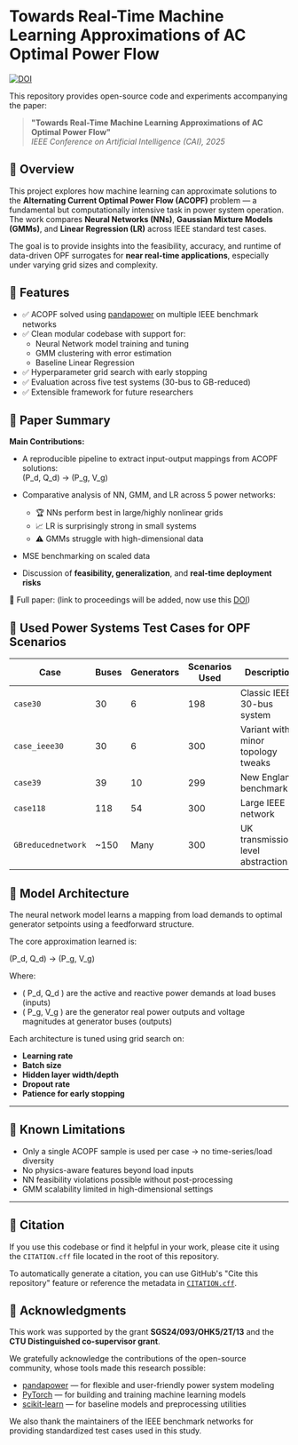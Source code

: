 
# Towards Real-Time Machine Learning Approximations of AC Optimal Power Flow
[![DOI](https://zenodo.org/badge/964373548.svg)](https://doi.org/10.5281/zenodo.15193155)

This repository provides open-source code and experiments accompanying the paper:

> **"Towards Real-Time Machine Learning Approximations of AC Optimal Power Flow"**  
> *IEEE Conference on Artificial Intelligence (CAI), 2025*

## 📄 Overview

This project explores how machine learning can approximate solutions to the **Alternating Current Optimal Power Flow (ACOPF)** problem — a fundamental but computationally intensive task in power system operation. The work compares **Neural Networks (NNs)**, **Gaussian Mixture Models (GMMs)**, and **Linear Regression (LR)** across IEEE standard test cases.

The goal is to provide insights into the feasibility, accuracy, and runtime of data-driven OPF surrogates for **near real-time applications**, especially under varying grid sizes and complexity.

## 🚀 Features

- ✅ ACOPF solved using [pandapower](https://www.pandapower.org/) on multiple IEEE benchmark networks
- ✅ Clean modular codebase with support for:
  - Neural Network model training and tuning
  - GMM clustering with error estimation
  - Baseline Linear Regression
- ✅ Hyperparameter grid search with early stopping
- ✅ Evaluation across five test systems (30-bus to GB-reduced)
- ✅ Extensible framework for future researchers

## 📘 Paper Summary

**Main Contributions:**

- A reproducible pipeline to extract input-output mappings from ACOPF solutions:  
(P_d, Q_d) → (P_g, V_g)

- Comparative analysis of NN, GMM, and LR across 5 power networks:
  - 🏆 NNs perform best in large/highly nonlinear grids
  - 📈 LR is surprisingly strong in small systems
  - ⚠️ GMMs struggle with high-dimensional data

- MSE benchmarking on scaled data  
- Discussion of **feasibility, generalization**, and **real-time deployment risks**

📄 Full paper: (link to proceedings will be added, now use this [DOI](https://doi.org/10.5281/zenodo.15193155))

## 🧪 Used Power Systems Test Cases for OPF Scenarios

| Case               | Buses | Generators | Scenarios Used | Description                          |
|-------------------|-------|------------|----------------|--------------------------------------|
| `case30`          | 30    | 6          | 198            | Classic IEEE 30-bus system           |
| `case_ieee30`     | 30    | 6          | 300            | Variant with minor topology tweaks  |
| `case39`          | 39    | 10         | 299            | New England benchmark                |
| `case118`         | 118   | 54         | 300            | Large IEEE network                   |
| `GBreducednetwork`| ~150  | Many       | 300            | UK transmission-level abstraction    |


## 🧠 Model Architecture

The neural network model learns a mapping from load demands to optimal generator setpoints using a feedforward structure.

The core approximation learned is:

(P_d, Q_d) → (P_g, V_g)

Where:
- \( P_d, Q_d \) are the active and reactive power demands at load buses (inputs)
- \( P_g, V_g \) are the generator real power outputs and voltage magnitudes at generator buses (outputs)

Each architecture is tuned using grid search on:

- **Learning rate**
- **Batch size**
- **Hidden layer width/depth**
- **Dropout rate**
- **Patience for early stopping**

---

## 📌 Known Limitations

- Only a single ACOPF sample is used per case → no time-series/load diversity  
- No physics-aware features beyond load inputs  
- NN feasibility violations possible without post-processing  
- GMM scalability limited in high-dimensional settings  

---

## 🧩 Citation

If you use this codebase or find it helpful in your work, please cite it using the `CITATION.cff` file located in the root of this repository.

To automatically generate a citation, you can use GitHub's "Cite this repository" feature or reference the metadata in [`CITATION.cff`](./CITATION.cff).


## 🤝 Acknowledgments

This work was supported by the grant **SGS24/093/OHK5/2T/13** and the **CTU Distinguished co-supervisor grant**.

We gratefully acknowledge the contributions of the open-source community, whose tools made this research possible:

- [pandapower](https://www.pandapower.org/) — for flexible and user-friendly power system modeling
- [PyTorch](https://pytorch.org/) — for building and training machine learning models
- [scikit-learn](https://scikit-learn.org/) — for baseline models and preprocessing utilities

We also thank the maintainers of the IEEE benchmark networks for providing standardized test cases used in this study.




